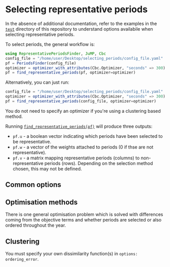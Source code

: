 # Selecting representative periods
In the absence of additional documentation, refer to the examples in the [`test`](https://gitlab.kuleuven.be/UCM/representativedaysfinder.jl/-/tree/dev/test) directory of this repository to understand options availabile when selecting representative periods.

To select periods, the general workflow is:
```julia
using RepresentativePeriodsFinder, JuMP, Cbc
config_file = "/home/user/Desktop/selecting_periods/config_file.yaml"
pf = PeriodsFinder(config_file)
optimizer = optimizer_with_attributes(Cbc.Optimizer, "seconds" => 300) # seconds specifies time out limit
pf = find_representative_periods(pf, optimizer=optimizer)
```

Alternatively, you can just run:
```julia
config_file = "/home/user/Desktop/selecting_periods/config_file.yaml"
optimizer = optimizer_with_attributes(Cbc.Optimizer, "seconds" => 300)
pf = find_representative_periods(config_file, optimizer=optimizer)
```

You do not need to specify an optimizer if you're using a clustering based method.

Running [`find_representative_periods(pf)`](@ref) will produce three outputs:
* `pf.u` - a boolean vector indicating which periods have been selected to be representative.
* `pf.w` - a vector of the weights attached to periods (0 if thse are not representative).
* `pf.v` - a matrix mapping representative periods (columns) to non-representative periods (rows). Depending on the selection method chosen, this may not be defined.

## Common options

## Optimisation methods
There is one general optimisation problem which is solved with differences coming from the objective terms and whether periods are selected or also ordered throughout the year.

## Clustering
You must specify your own dissimilarity function(s) in `options: ordering_error`.